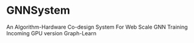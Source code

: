# GNNSystem
An Algorithm-Hardware Co-design System For Web Scale GNN Training
Incoming GPU version Graph-Learn
